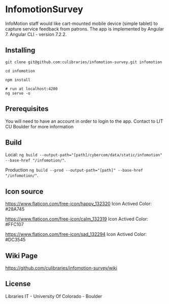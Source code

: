 # InfomotionSurvey

InfoMotion staff would like cart-mounted mobile device (simple tablet) to capture service feedback from patrons. The app is implemented by Angular 7. Angular CLI - version 7.2.2.

## Installing

```
git clone git@github.com:culibraries/infomotion-survey.git infomotion

cd infomotion

npm install

# run at localhost:4200
ng serve -o
```

## Prerequisites

You will need to have an account in order to login to the app. Contact to LIT CU Boulder for more information

## Build

Local:
`ng build --output-path="[path]/cybercom/data/static/infomotion" --base-href "/infomotion/"`.

Production
`ng build --prod --output-path="[path]" --base-href "/infomotion/"`.

## Icon source

https://www.flaticon.com/free-icon/happy_132320
Icon Actived Color: #28A745

https://www.flaticon.com/free-icon/calm_132319
Icon Actived Color: #FFC107

https://www.flaticon.com/free-icon/sad_132294
Icon Actived Color: #DC3545

## Wiki Page

https://github.com/culibraries/infomotion-survey/wiki

## License

Libraries IT - University Of Colorado - Boulder
